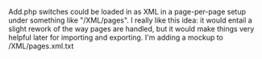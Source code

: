 Add.php switches could be loaded in as XML in a page-per-page setup under something like "/XML/pages". I really like this idea: it would entail a slight rework of the way pages are handled, but it would make things very helpful later for importing and exporting. I'm adding a mockup to /XML/pages.xml.txt